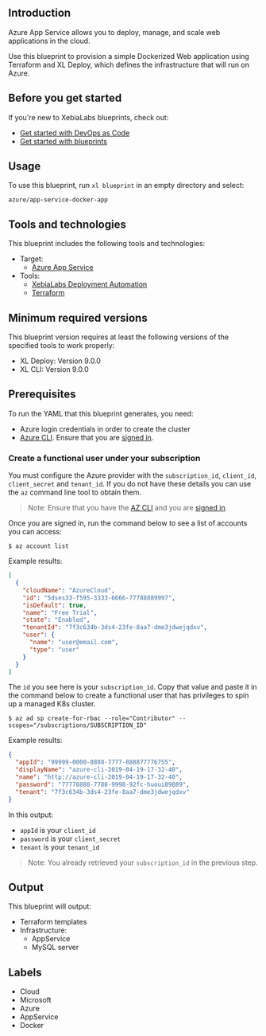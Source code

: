 ## Introduction

Azure App Service allows you to deploy, manage, and scale web applications in the cloud.

Use this blueprint to provision a simple Dockerized Web application using Terraform and XL Deploy, which defines the infrastructure that will run on Azure.

## Before you get started

If you're new to XebiaLabs blueprints, check out:

* [Get started with DevOps as Code](https://docs.xebialabs.com/xl-release/concept/get-started-with-devops-as-code.html)
* [Get started with blueprints](https://docs.xebialabs.com/xl-release/concept/get-started-with-blueprints.html)

## Usage

To use this blueprint, run `xl blueprint` in an empty directory and select:

```plain
azure/app-service-docker-app
```

## Tools and technologies

This blueprint includes the following tools and technologies:

* Target:
    * [Azure App Service](https://azure.microsoft.com/en-in/services/app-service/)
* Tools:
    * [XebiaLabs Deployment Automation](https://xebialabs.com/products/xl-deploy/)
    * [Terraform](https://www.terraform.io/)


## Minimum required versions

This blueprint version requires at least the following versions of the specified tools to work properly:

- XL Deploy: Version 9.0.0
- XL CLI: Version 9.0.0

## Prerequisites

To run the YAML that this blueprint generates, you need:
* Azure login credentials in order to create the cluster
* [Azure CLI](https://docs.microsoft.com/en-us/cli/azure/). Ensure that you are [signed in](https://docs.microsoft.com/en-us/cli/azure/authenticate-azure-cli?view=azure-cli-latest).

### Create a functional user under your subscription

You must configure the Azure provider with the `subscription_id`, `client_id`, `client_secret` and `tenant_id`. If you do not have these details you can use the `az` command line tool to obtain them.

> Note: Ensure that you have the [AZ CLI](https://docs.microsoft.com/en-us/cli/azure/) and you are [signed in](https://docs.microsoft.com/en-us/cli/azure/authenticate-azure-cli?view=azure-cli-latest).

Once you are signed in, run the command below to see a list of accounts you can access:

```plain
$ az account list
```

Example results:
```json
[
  {
    "cloudName": "AzureCloud",
    "id": "5dses33-f595-3333-6666-77788889997",
    "isDefault": true,
    "name": "Free Trial",
    "state": "Enabled",
    "tenantId": "7f3c634b-3ds4-23fe-8aa7-dme3jdwejqdxv",
    "user": {
      "name": "user@email.com",
      "type": "user"
    }
  }
]
```

The `id` you see here is your `subscription_id`. Copy that value and paste it in the command below to create a functional user that has privileges to spin up a managed K8s cluster.

```plain
$ az ad sp create-for-rbac --role="Contributor" --scopes="/subscriptions/SUBSCRIPTION_ID"
```

Example results:

```json
{
  "appId": "99999-0000-8888-7777-888877776755",
  "displayName": "azure-cli-2019-04-19-17-32-40",
  "name": "http://azure-cli-2019-04-19-17-32-40",
  "password": "77778888-7788-9998-92fc-huoui89889",
  "tenant": "7f3c634b-3ds4-23fe-8aa7-dme3jdwejqdxv"
}
```

In this output:
* `appId` is your `client_id`
* `password` is your `client_secret`
* `tenant` is your `tenant_id`

> Note: You already retrieved your `subscription_id` in the previous step.

## Output

This blueprint will output:

* Terraform templates
* Infrastructure:
    * AppService
    * MySQL server

## Labels

* Cloud
* Microsoft
* Azure
* AppService
* Docker
